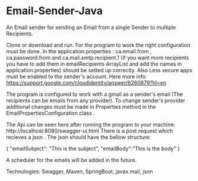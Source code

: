 # Email-Sender-Java
An Email sender for sending an Email from a single Sender to multiple Recipients.

Clone or download and run. For the program to work the right configuration must be done. 
In the  application.properties : ca.email.from , ca.password.from and ca.mail.smtp.recipient.1 (if you want more recipients you have to add them in emailRecipients ArrayList and add the names in application.properties) should be setted up correctly.
Also Less secure apps must be enabled to the sender's account. Here more info: https://support.google.com/cloudidentity/answer/6260879?hl=en

The program is configured to work with a gmail as  a sender's email (The recipients can be emails from any provider).
To change sender's provider additional changes must be made in Properties method in the EmailPropertiesConfiguration.class .

The Api can be seen here after running the program to your machine: http://localhost:8080/swagger-ui.html
There is a post request which recieves a json . The json should have the bellow structure:

{
"emailSubject": "This is the subject",
"emailBody":"This is the body"
}

A scheduler for the emails will be added in the future.


Technologies: Swagger, Maven, SpringBoot, javax.mail, json
